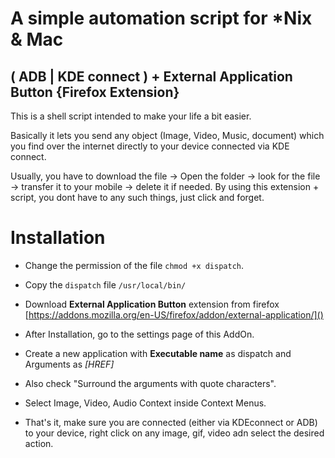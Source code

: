 # A simple automation script for *Nix & Mac 

## ( ADB | KDE connect ) + External Application Button {Firefox Extension}

This is a shell script intended to make your life a bit easier.

Basically it lets you send any object (Image, Video, Music, document) which you find over the internet directly to your device connected via KDE connect.



Usually, you have to download the file -> Open the folder -> look for the file -> transfer it to your mobile -> delete it if needed. By using this extension + script, you dont have to any such things, just click and forget.



# Installation 

+ Change the permission of the file `chmod +x dispatch`.

+ Copy the `dispatch` file `/usr/local/bin/`

+ Download **External Application Button** extension from firefox [https://addons.mozilla.org/en-US/firefox/addon/external-application/]()

+ After Installation, go to the settings page of this AddOn.

+ Create a new application with **Executable name** as dispatch and Arguments as *[HREF]*

+ Also check "Surround the arguments with quote characters".  

+ Select Image, Video, Audio Context inside Context Menus.

+ That's it, make sure you are connected (either via KDEconnect or ADB) to your device, right click on any image, gif, video adn select the desired action.


